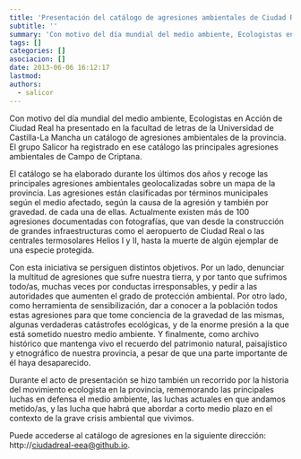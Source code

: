 ```yaml
---
title: 'Presentación del catálogo de agresiones ambientales de Ciudad Real'
subtitle: ''
summary: 'Con motivo del día mundial del medio ambiente, Ecologistas en Acción de Ciudad Real ha presentado en la facultad de letras de la Universidad de Castilla-La Mancha un catálogo de agresiones ambientales de la provincia. El grupo Salicor ha registrado en ese catálogo las principales agresiones ambientales de Campo de Criptana.'
tags: []
categories: []
asociacion: []
date: 2013-06-06 16:12:17
lastmod:
authors: 
  - salicor
---
```


Con motivo del día mundial del medio ambiente, Ecologistas en Acción de Ciudad Real ha presentado en la facultad de letras de la Universidad de Castilla-La Mancha un catálogo de agresiones ambientales de la provincia. El grupo Salicor ha registrado en ese catálogo las principales agresiones ambientales de Campo de Criptana. 



El catálogo se ha elaborado durante los últimos dos años y recoge las principales agresiones ambientales geolocalizadas sobre un mapa de la provincia. Las agresiones están clasificadas por términos municipales según el medio afectado, según la causa de la agresión y también por gravedad. de cada una de ellas. Actualmente existen más de 100 agresiones documentadas con fotografías, que van desde la construcción de grandes infraestructuras como el aeropuerto de Ciudad Real o las centrales termosolares Helios I y II, hasta la muerte de algún ejemplar de una especie protegida.

Con esta iniciativa se persiguen distintos objetivos. Por un lado, denunciar la multitud de agresiones que sufre nuestra tierra, y por tanto que sufrimos todo/as, muchas veces por conductas irresponsables, y pedir a las autoridades que aumenten el grado de protección ambiental. Por otro lado, como herramienta de sensibilización, dar a conocer a la población todos estas agresiones para que tome conciencia de la gravedad de las mismas, algunas verdaderas catástrofes ecológicas, y de la enorme presión a la que está sometido nuestro medio ambiente. Y finalmente, como archivo histórico que mantenga vivo el recuerdo del patrimonio natural, paisajístico y etnográfico de nuestra provincia, a pesar de que una parte importante de él haya desaparecido.

Durante el acto de presentación se hizo también un recorrido por la historia del movimiento ecologista en la provincia, rememorando las principales luchas en defensa el medio ambiente, las luchas actuales en que andamos metido/as, y las lucha que habrá que abordar a corto medio plazo en el contexto de la grave crisis ambiental que vivimos.

Puede accederse al catálogo de agresiones en la siguiente dirección: http://ciudadreal-eea@github.io.